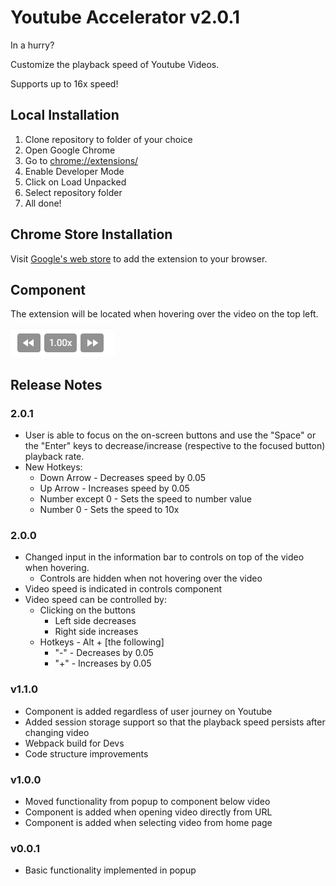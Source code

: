 # Youtube Accelerator v2.0.1

In a hurry?

Customize the playback speed of Youtube Videos.

Supports up to 16x speed!

## Local Installation

1. Clone repository to folder of your choice
2. Open Google Chrome
3. Go to [chrome://extensions/](chrome://extensions/)
4. Enable Developer Mode
5. Click on Load Unpacked
6. Select repository folder
7. All done!

## Chrome Store Installation

Visit [Google's web store](https://chrome.google.com/webstore/detail/youtube-accelerator/ajobbbellhaokbfkgkcpapmbenlccokd) to add the extension to your browser.

## Component

The extension will be located when hovering over the video on the top left.

![Booster Component](./docs/component.png)

## Release Notes

### 2.0.1

- User is able to focus on the on-screen buttons and use the "Space" or the "Enter" keys to decrease/increase (respective to the focused button) playback rate.
- New Hotkeys:
  - Down Arrow - Decreases speed by 0.05
  - Up Arrow - Increases speed by 0.05
  - Number except 0 - Sets the speed to number value
  - Number 0 - Sets the speed to 10x

### 2.0.0

- Changed input in the information bar to controls on top of the video when hovering.
  - Controls are hidden when not hovering over the video
- Video speed is indicated in controls component
- Video speed can be controlled by:
  - Clicking on the buttons
    - Left side decreases
    - Right side increases
  - Hotkeys - Alt + [the following]
    - "-" - Decreases by 0.05
    - "+" - Increases by 0.05

### v1.1.0

- Component is added regardless of user journey on Youtube
- Added session storage support so that the playback speed persists after changing video
- Webpack build for Devs
- Code structure improvements

### v1.0.0

- Moved functionality from popup to component below video
- Component is added when opening video directly from URL
- Component is added when selecting video from home page

### v0.0.1

- Basic functionality implemented in popup
